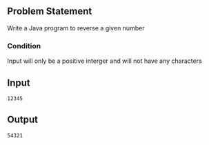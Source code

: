 ## Problem Statement

Write a Java program to reverse a given number

### Condition

Input will only be a positive interger and will not have any characters

## Input

    12345

## Output

    54321

